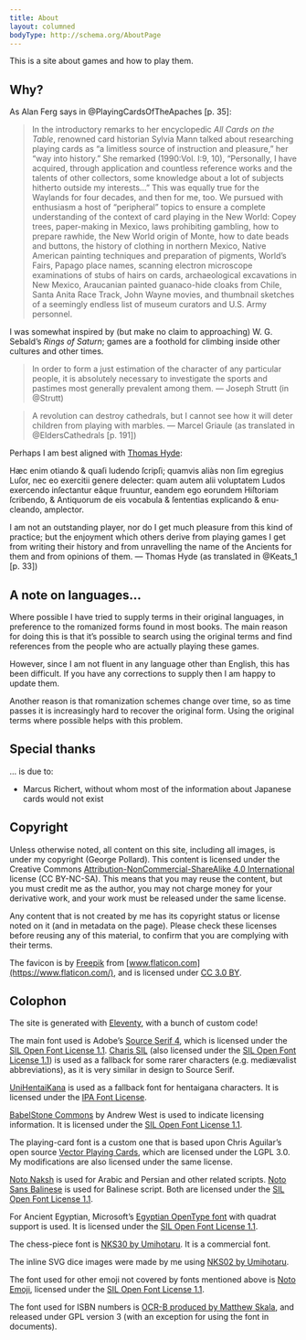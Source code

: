 ```yaml
---
title: About
layout: columned
bodyType: http://schema.org/AboutPage
---
```


<article>

<p className="lead">This is a site about games and how to play them.</p>

## Why?
As Alan Ferg says in @PlayingCardsOfTheApaches [p. 35]:

> In the introductory remarks to her encyclopedic <em>All Cards on the
> Table</em>, renowned card historian Sylvia Mann talked about researching
> playing cards as “a limitless source of instruction and pleasure,” her “way
> into history.” She remarked (1990:Vol. I:9, 10), “Personally, I have acquired,
> through application and countless reference works and the talents of other
> collectors, some knowledge about a lot of subjects hitherto outside my
> interests…” This was equally true for the Waylands for four decades, and then
> for me, too. We pursued with enthusiasm a host of “peripheral” topics to
> ensure a complete understanding of the context of card playing in the New
> World: Copey trees, paper-making in Mexico, laws prohibiting gambling, how to
> prepare rawhide, the New World origin of Monte, how to date beads and buttons,
> the history of clothing in northern Mexico, Native American painting
> techniques and preparation of pigments, World’s Fairs, Papago place names,
> scanning electron microscope examinations of stubs of hairs on cards,
> archaeological excavations in New Mexico, Araucanian painted guanaco-hide
> cloaks from Chile, Santa Anita Race Track, John Wayne movies, and thumbnail
> sketches of a seemingly endless list of museum curators and U.S. Army
> personnel.

I was somewhat inspired by (but make no claim to approaching) W. G. Sebald’s
<cite>Rings of Saturn</cite>; games are a foothold for climbing inside other
cultures and other times.

> In order to form a just estimation of the character of any particular people,
> it is absolutely necessary to investigate the sports and pastimes most
> generally prevalent among them. — Joseph Strutt (in @Strutt)

> A revolution can destroy cathedrals, but I cannot see how it will deter
> children from playing with marbles. — Marcel Griaule (as translated in
> @EldersCathedrals [p. 191])

Perhaps I am best aligned with [Thomas Hyde](https://en.wikipedia.org/wiki/Thomas_Hyde):

<div class="multi">

<p lang="la">Hæc enim otiando & quaſi ludendo ſcripſi; quamvis aliàs non ſim egregius Luſor, nec eo exercitii genere delecter: quam autem alii voluptatem Ludos exercendo inſectantur eâque fruuntur, eandem ego eorundem Hiſtoriam ſcribendo, & Antiquorum de eis vocabula & ſententias explicando & enucleando, amplector.</p>

<p>I am not an outstanding player, nor do I get much pleasure from this kind of practice; but the enjoyment which others derive from playing games I get from writing their history and from unravelling the name of the Ancients for them and from opinions of them. — Thomas Hyde (as translated in @Keats_1 [p. 33])</p>

</div>

## A note on languages…

Where possible I have tried to supply terms in their original languages, in
preference to the romanized forms found in most books. The main reason for doing
this is that it’s possible to search using the original terms and find
references from the people who are actually playing these games.

However, since I am not fluent in any language other than English, this has been
difficult. If you have any corrections to supply then I am happy to update them.

Another reason is that romanization schemes change over time, so as time passes
it is increasingly hard to recover the original form. Using the original terms
where possible helps with this problem.

## Special thanks

… is due to:

- Marcus Richert, without whom most of the information about Japanese cards would not exist

## Copyright

Unless otherwise noted, all content on this site, including all images, is under
my copyright (George Pollard). This content is licensed under the Creative
Commons [Attribution-NonCommercial-ShareAlike 4.0
International](https://creativecommons.org/licenses/by-nc-sa/4.0/) license (CC
BY-NC-SA). This means that you may reuse the content, but you must credit me as
the author, you may not charge money for your derivative work, and your work
must be released under the same license.

Any content that is not created by me has its copyright status or license noted
on it (and in metadata on the page). Please check these licenses before reusing
any of this material, to confirm that you are complying with their terms.

The favicon is by [Freepik](https://www.freepik.com/) from
[www.flaticon.com](https://www.flaticon.com/), and is licensed under [CC 3.0
BY](http://creativecommons.org/licenses/by/3.0/).

## Colophon

The site is generated with [Eleventy](https://www.11ty.dev/), with a bunch of custom code!

The main font used is Adobe’s [Source Serif 4](https://fonts.adobe.com/fonts/source-serif-4), which is licensed under the [SIL Open Font License 1.1](https://scripts.sil.org/OFL). [Charis SIL](https://software.sil.org/charis/) (also licensed under the [SIL Open Font License 1.1](https://scripts.sil.org/OFL)) is used as a fallback for some rarer characters (e.g. mediævalist abbreviations), as it is very similar in design to Source Serif.

<!--
The main font used is the [Brill typeface v4.0](https://brill.com/page/BrillFont/brill-typeface), which is free for non-commercial use.
-->

<!--
The main fonts are [Inter by Rasmus Andersson](https://rsms.me/inter/) (body text),
[Fira GO](https://bboxtype.com/typefaces/FiraGO) (body italics), and
[Vollkorn by Friedrich Althausen](http://vollkorn-typeface.com/) (headings).
-->

[UniHentaiKana](https://wakufactory.jp/densho/font/hentai/) is used as a fallback font for <span lang="ja-Latn">hentaigana</span> characters. It is licensed under the [IPA Font License](https://opensource.org/licenses/IPA).

[BabelStone Commons](https://www.babelstone.co.uk/Fonts/) by Andrew West is used to indicate licensing information. It is licensed under the [SIL Open Font License 1.1](https://scripts.sil.org/OFL).

<!--
The playing-card font is [NKD04 by Umihotaru](https://umihotaru.work/). It has a
[nonstandard but liberal license](https://umihotaru.work/faq.txt).
-->

The playing-card font is a custom one that is based upon Chris Aguilar’s open source [Vector Playing Cards](https://totalnonsense.com/open-source-vector-playing-cards/), which are licensed under the LGPL 3.0. My modifications are also licensed under the same license.

[Noto Naksh](https://fonts.google.com/noto/specimen/Noto+Naskh+Arabic) is used for Arabic and Persian and other related scripts. [Noto Sans Balinese](https://fonts.google.com/noto/specimen/Noto+Sans+Balinese) is used for Balinese script. Both are licensed under the [SIL Open Font License 1.1](https://scripts.sil.org/OFL). 

For Ancient Egyptian, Microsoft’s [Egyptian OpenType font](https://github.com/microsoft/font-tools/blob/main/EgyptianOpenType/eot.md) with quadrat support is used. It is licensed under the [SIL Open Font License 1.1](https://github.com/microsoft/font-tools/blob/main/EgyptianOpenType/font/LICENSE.txt).

The chess-piece font is [NKS30 by Umihotaru](https://booth.pm/ja/items/1949217).  It is a commercial font.

The inline SVG dice images were made by me using [NKS02 by Umihotaru](https://umihotaru.booth.pm/items/1949118).

The font used for other emoji not covered by fonts mentioned above is [Noto Emoji](https://fonts.google.com/noto/specimen/Noto+Emoji/about), licensed under the [SIL Open Font License 1.1](https://scripts.sil.org/cms/scripts/page.php?site_id=nrsi&id=OFL).

The font used for ISBN numbers is [OCR-B produced by Matthew Skala](https://tsukurimashou.osdn.jp/ocr.php.en), and released under GPL version 3 (with an exception for using the font in documents).

</article>
